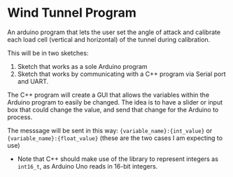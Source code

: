 # Wind Tunnel Program

An arduino program that lets the user set the angle of attack and calibrate each load cell (vertical and horizontal) of the tunnel during calibration.

This will be in two sketches: 

1. Sketch that works as a sole Arduino program
2. Sketch that works by communicating with a C++ program via Serial port and UART.

The C++ program will create a GUI that allows the variables within the Arduino program to easily be changed. The idea is to have a slider or input box that could change the value, and send that change for the Arduino to process.

The messsage will be sent in this way: `{variable_name}:{int_value}` or `{variable_name}:{float_value}` (these are the two cases I am expecting to use)
- Note that C++ should make use of the <cstdint> library to represent integers as `int16_t`, as Arduino Uno reads in 16-bit integers.
